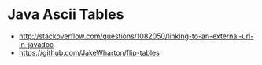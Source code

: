 # Java Ascii Tables
- http://stackoverflow.com/questions/1082050/linking-to-an-external-url-in-javadoc
- https://github.com/JakeWharton/flip-tables
